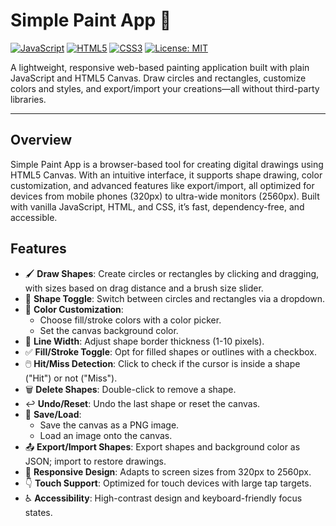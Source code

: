 # Simple Paint App 🎨

[![JavaScript](https://img.shields.io/badge/JavaScript-ES6-yellow?logo=javascript)](https://developer.mozilla.org/en-US/docs/Web/JavaScript)
[![HTML5](https://img.shields.io/badge/HTML5-Canvas-orange?logo=html5)](https://developer.mozilla.org/en-US/docs/Web/API/Canvas_API)
[![CSS3](https://img.shields.io/badge/CSS3-Responsive-blue?logo=css3)](https://developer.mozilla.org/en-US/docs/Web/CSS)
[![License: MIT](https://img.shields.io/badge/License-MIT-green.svg)](https://opensource.org/licenses/MIT)

A lightweight, responsive web-based painting application built with plain JavaScript and HTML5 Canvas. Draw circles and rectangles, customize colors and styles, and export/import your creations—all without third-party libraries.

---

## Overview

Simple Paint App is a browser-based tool for creating digital drawings using HTML5 Canvas. With an intuitive interface, it supports shape drawing, color customization, and advanced features like export/import, all optimized for devices from mobile phones (320px) to ultra-wide monitors (2560px). Built with vanilla JavaScript, HTML, and CSS, it’s fast, dependency-free, and accessible.

## Features

- 🖌️ **Draw Shapes**: Create circles or rectangles by clicking and dragging, with sizes based on drag distance and a brush size slider.
- 🔄 **Shape Toggle**: Switch between circles and rectangles via a dropdown.
- 🎨 **Color Customization**:
  - Choose fill/stroke colors with a color picker.
  - Set the canvas background color.
- 📏 **Line Width**: Adjust shape border thickness (1-10 pixels).
- ✅ **Fill/Stroke Toggle**: Opt for filled shapes or outlines with a checkbox.
- 🖱️ **Hit/Miss Detection**: Click to check if the cursor is inside a shape ("Hit") or not ("Miss").
- 🗑️ **Delete Shapes**: Double-click to remove a shape.
- ↩️ **Undo/Reset**: Undo the last shape or reset the canvas.
- 💾 **Save/Load**:
  - Save the canvas as a PNG image.
  - Load an image onto the canvas.
- 📤 **Export/Import Shapes**: Export shapes and background color as JSON; import to restore drawings.
- 📱 **Responsive Design**: Adapts to screen sizes from 320px to 2560px.
- 👇 **Touch Support**: Optimized for touch devices with large tap targets.
- ♿ **Accessibility**: High-contrast design and keyboard-friendly focus states.







   
